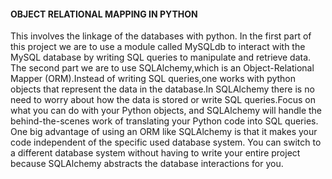 #### OBJECT RELATIONAL MAPPING IN PYTHON
This involves the linkage of the databases with python. In the first part of this project we are to use a module called MySQLdb to interact with the MySQL database by writing SQL queries to manipulate and retrieve data. The second part we are to use SQLAlchemy,which is an Object-Relational Mapper (ORM).Instead of writing SQL queries,one works with python objects that represent the data in the database.In SQLAlchemy there is no need to worry about how the data is stored or write SQL queries.Focus on what you can do with your Python objects, and SQLAlchemy will handle the behind-the-scenes work of translating your Python code into SQL queries.
One big advantage of using an ORM like SQLAlchemy is that it makes your code independent of the specific used database system. You can switch to a different database system without having to write your entire project because SQLAlchemy abstracts the database interactions for you.

